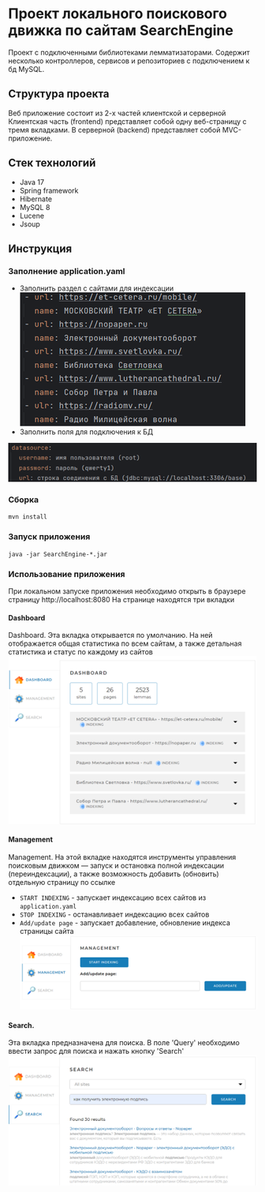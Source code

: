 # Проект локального поискового движка по сайтам SearchEngine

Проект с подключенными библиотеками лемматизаторами.
Содержит несколько контроллеров, сервисов и репозиториев
с подключением к бд MySQL.

## Структура проекта

Веб приложение состоит из 2-х частей клиентской и серверной
Клиентская часть (frontend) представляет собой одну веб-страницу с тремя вкладками.
В серверной (backend) представляет собой MVC- приложение.

## Стек технологий
* Java 17
* Spring framework 
* Hibernate 
* MySQL 8
* Lucene 
* Jsoup 

## Инструкция
### Заполнение application.yaml
* Заполнить раздел с сайтами для индексации
![img.png](img/img.png)
* Заполнить поля для подключения к БД

![img.png](img/img01.png)
### Сборка
```shell
mvn install
```
### Запуск приложения
```shell
java -jar SearchEngine-*.jar
```
### Использование приложения
При локальном запуске приложения необходимо открыть в браузере страницу  http://localhost:8080
На странице находятся три вкладки

#### Dashboard
Dashboard. Эта вкладка открывается по умолчанию. На ней отображается общая статистика по всем сайтам, а также детальная статистика и статус по каждому из сайтов
![img.png](img/img02.png)

#### Management
Management. На этой вкладке находятся инструменты управления поисковым движком — запуск и остановка полной индексации (переиндексации), а также возможность добавить (обновить) отдельную страницу по ссылке
* `START INDEXING` - запускает индексацию всех сайтов из `application.yaml`
* `STOP INDEXING` - останавливает индексацию всех сайтов
* `Add/update page` - запускает добавление, обновление индекса страницы сайта
![img.png](img/img03.png)

#### Search. 
Эта вкладка предназначена для поиска. В поле 'Query' необходимо ввести запрос для поиска и нажать кнопку 'Search'
![img_1.png](img/img04.png)


